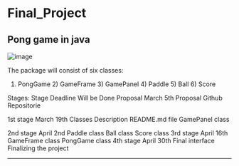 # Final_Project
## Pong game in java
![image](https://user-images.githubusercontent.com/79136459/156768669-bb6fe9f7-8521-4c87-a6bd-66ff105ba40b.png)

The package will consist of six classes:
1)	PongGame 	2) GameFrame 	3) GamePanel 		4) Paddle 	 5) Ball 		6) Score

Stages:
Stage	Deadline	Will be Done
Proposal 	March 5th 	Proposal
Github Repositorie

1st stage	March 19th 	Classes Description
README.md file
GamePanel class

2nd stage 	April 2nd 	Paddle class
Ball class
Score class
3rd stage 	April 16th 	GameFrame class
PongGame class
4th stage	April 30th 	Final interface
Finalizing the project
_____________________________________
